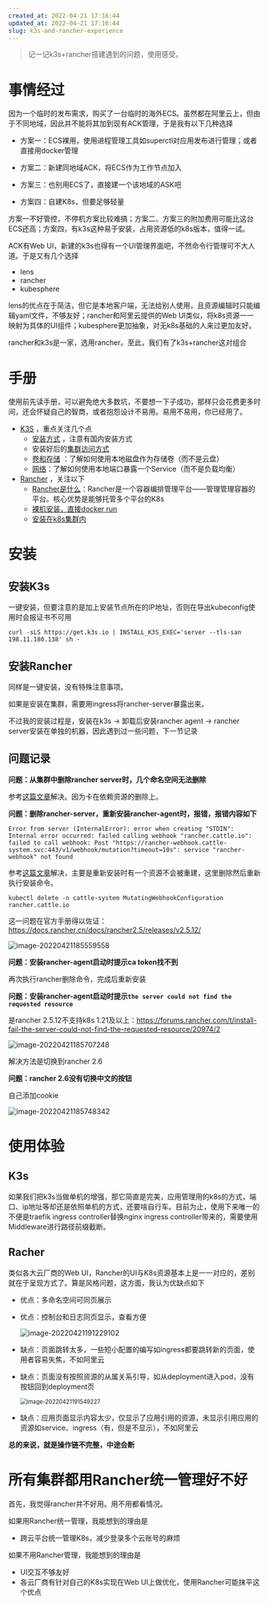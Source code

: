 ```yaml
---
created_at: 2022-04-21 17:16:44
updated_at: 2022-04-21 17:16:44
slug: k3s-and-rancher-experience
---
```


> 记一记k3s+rancher搭建遇到的问题，使用感受。

<!--more-->

# 事情经过

因为一个临时的发布需求，购买了一台临时的海外ECS。虽然都在阿里云上，但由于不同地域，因此并不能将其加到现有ACK管理，于是我有以下几种选择

- 方案一：ECS裸用，使用进程管理工具如superctl对应用发布进行管理；或者直接用docker管理
- 方案二：新建同地域ACK，将ECS作为工作节点加入
- 方案三：也别用ECS了，直接建一个该地域的ASK吧

- 方案四：自建K8s，但要足够轻量

方案一不好管控，不停机方案比较难搞；方案二、方案三的附加费用可能比这台ECS还高；方案四，有k3s这种易于安装，占用资源低的k8s版本，值得一试。

ACK有Web UI，新建的k3s也得有一个UI管理界面吧，不然命令行管理可不大人道。于是又有几个选择

- lens
- rancher
- kubesphere

lens的优点在于简洁，但它是本地客户端，无法给别人使用，且资源编辑时只能编辑yaml文件，不够友好；rancher和阿里云提供的Web UI类似，将k8s资源一一映射为具体的UI组件；kubesphere更加抽象，对无k8s基础的人来过更加友好。

rancher和k3s是一家，选用rancher。至此，我们有了k3s+rancher这对组合

# 手册

使用前先读手册，可以避免绝大多数坑，不要想一下子成功，那样只会花费更多时间，还会怀疑自己的智商，或者抱怨设计不易用。易用不易用，你已经用了。

- [K3S](https://docs.rancher.cn/docs/k3s/_index/) ，重点关注几个点
  - [安装方式](https://docs.rancher.cn/docs/k3s/quick-start/_index) ，注意有国内安装方式
  - 安装好后的[集群访问方式](https://docs.rancher.cn/docs/k3s/cluster-access/_index)
  - [卷和存储](https://docs.rancher.cn/docs/k3s/storage/_index) ：了解如何使用本地磁盘作为存储卷（而不是云盘）
  - [网络](https://docs.rancher.cn/docs/k3s/networking/_index)：了解如何使用本地端口暴露一个Service（而不是负载均衡）
- [Rancher](https://docs.rancher.cn/rancher2.5/) ，关注以下
  - [Rancher是什么](https://docs.rancher.cn/docs/rancher2.5/overview/architecture/_index)：Rancher是一个容器编排管理平台——管理管理容器的平台。核心优势是能够托管多个平台的K8s
  - [裸机安装，直接docker run](https://docs.rancher.cn/docs/rancher2.5/installation/other-installation-methods/single-node-docker/_index/)
  - [安装在k8s集群内](https://docs.rancher.cn/docs/rancher2.5/installation/install-rancher-on-k8s/_index/)

# 安装

## 安装K3s

一键安装，但要注意的是加上安装节点所在的IP地址，否则在导出kubeconfig使用时会报证书不可用

```shell
curl -sLS https://get.k3s.io | INSTALL_K3S_EXEC='server --tls-san 198.11.180.138' sh -
```

## 安装Rancher

同样是一键安装，没有特殊注意事项。

如果是安装在集群，需要用ingress将rancher-server暴露出来。

不过我的安装过程是，安装在k3s -> 卸载后安装rancher agent -> rancher server安装在单独的机器，因此遇到过一些问题，下一节记录

## 问题记录

**问题：从集群中删除rancher server时，几个命名空间无法删除**

参考[这篇文章](https://www.xtplayer.cn/kubernetes/forces-delete-terminated-namespace/#rancher-自定义-k8s-集群或者导入-rancher-管理的-k8s-集群)解决。因为卡在依赖资源的删除上。



**问题：删除rancher-server，重新安装rancher-agent时，报错，报错内容如下**

```shell
Error from server (InternalError): error when creating "STDIN": Internal error occurred: failed calling webhook "rancher.cattle.io": failed to call webhook: Post "https://rancher-webhook.cattle-system.svc:443/v1/webhook/mutation?timeout=10s": service "rancher-webhook" not found
```

参考[这篇文章](https://forums.rancher.com/t/rancher-webhook-fails-due-to-not-existing-rancher-webhook-tls-secret/36211/2)解决，主要是重新安装时有一个资源不会被重建，这里删除然后重新执行安装命令。

```shell
kubectl delete -n cattle-system MutatingWebhookConfiguration rancher.cattle.io
```

这一问题在官方手册得以佐证：https://docs.rancher.cn/docs/rancher2.5/releases/v2.5.12/

![image-20220421185559558](https://gdz.oss-cn-shenzhen.aliyuncs.com/local/image-20220421185559558.png)



**问题：安装rancher-agent启动时提示ca token找不到**

再次执行rancher删除命令，完成后重新安装



**问题：安装rancher-agent启动时提示`the server could not find the requested resource`**

是rancher 2.5.12不支持k8s 1.21及以上：https://forums.rancher.com/t/install-fail-the-server-could-not-find-the-requested-resource/20974/2

![image-20220421185707248](https://gdz.oss-cn-shenzhen.aliyuncs.com/local/image-20220421185707248.png)

解决方法是切换到rancher 2.6

**问题：rancher 2.6没有切换中文的按钮**

自己添加cookie

![image-20220421185748342](https://gdz.oss-cn-shenzhen.aliyuncs.com/local/image-20220421185748342.png)

# 使用体验

## K3s

如果我们把k3s当做单机的增强，那它简直是完美，应用管理用的k8s的方式，端口、ip地址等却还是依照单机的方式，还要啥自行车。目前为止，使用下来唯一的不便是traefik ingress controller替换nginx ingress controller带来的，需要使用Middleware进行路径前缀截断。

## Racher

类似各大云厂商的Web UI，Rancher的UI与K8s资源基本上是一一对应的，差别就在于呈现方式了。算是风格问题，这方面，我认为优缺点如下

- 优点：多命名空间可同页展示

  

- 优点：控制台和日志同页显示，查看方便

  ![image-20220421191229102](https://gdz.oss-cn-shenzhen.aliyuncs.com/local/image-20220421191229102.png)

- 缺点：页面跳转太多，一些短小配置的编写如ingress都要跳转新的页面，使用者容易失焦，不如阿里云

- 缺点：页面没有按照资源的从属关系引导，如从deployment进入pod，没有按钮回到deployment页

  <img src="https://gdz.oss-cn-shenzhen.aliyuncs.com/local/image-20220421191549227.png" alt="image-20220421191549227" style="zoom:80%;" />

- 缺点：应用页面显示内容太少，仅显示了应用引用的资源，未显示引用应用的资源如service、ingress（有，但是不显示），不如阿里云

**总的来说，就是操作链不完整，中途会断**

# 所有集群都用Rancher统一管理好不好

首先，我觉得rancher并不好用。用不用都看情况。

如果用Rancher统一管理，我能想到的理由是

- 跨云平台统一管理K8s，减少登录多个云账号的麻烦

如果不用Rancher管理，我能想到的理由是

- UI交互不够友好
- 各云厂商有针对自己的K8s实现在Web UI上做优化，使用Rancher可能抹平这个优点
